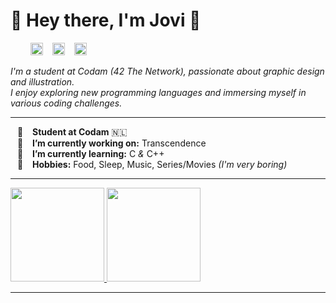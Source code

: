<h1 align="left">🌻 Hey there, I'm Jovi 🌻 </h1>



<!--
-->
<p align="left">
    &emsp;&emsp;
   <a href="---"><img alt="Portfolio" src="https://github.com/user-attachments/assets/2ffee099-d0d1-410d-a54a-0b7a7ab417bf" style="width: 20px; height: 20px;"></a>
    &ensp;
   <a href="---"><img alt="LinkedIn" src="https://github.com/user-attachments/assets/cab4cf7a-a8e5-4be5-b6b7-86c2a28b3991" style="width: 20px; height: 20px;"></a>
    &ensp;
   <a href="---"><img alt="freeCodeCamp" src="https://github.com/user-attachments/assets/8ae43b3e-036c-41fc-a0de-578af6d704db" style="width: 20px; height: 20px;"></a>
</p>

*I'm a student at Codam (42 The Network), passionate about graphic design and illustration.<br>
I enjoy exploring new programming languages and immersing myself in various coding challenges.*


---

&ensp; 🐝 &ensp; **Student at Codam** 🇳🇱 <br>
&ensp; 🥑 &ensp; **I’m currently working on:** Transcendence <br>
&ensp; 🌱 &ensp; **I’m currently learning:** C *&* C++ <br>
&ensp; 🍄 &ensp; **Hobbies:** Food, Sleep, Music, Series/Movies *(I'm very boring)* <br>

---

<a href="https://github.com/JoviMetzger">
   <img height="150px" src="https://github-readme-stats.vercel.app/api?username=JoviMetzger&show_icons=true&hide_title=true&hide_border=true&theme=slateorange" />
   <img height="150px" src="https://github-readme-stats.vercel.app/api/top-langs/?username=JoviMetzger&show_icons=true&layout=compact&langs_count=6&hide_title=true&hide_border=true&theme=slateorange" />
</a>


---

<!--
![snake animation](https://github.com/JoviMetzger/blob/output/github-contribution-grid-snake2.svg)
-->

<!--
**JoviMetzger/JoviMetzger** is a ✨ _special_ ✨ repository because its `README.md` (this file) appears on your GitHub profile.

Here are some ideas to get you started:

- 🔭 I’m currently working on ...
- 🌱 I’m currently learning ...
- 👯 I’m looking to collaborate on ...
- 🤔 I’m looking for help with ...
- 💬 Ask me about ...
- 📫 How to reach me: ...
- 😄 Pronouns: ...
- ⚡ Fun fact: ...
-->
